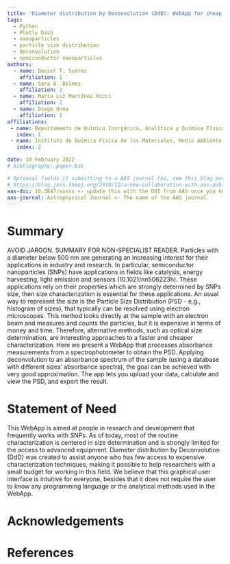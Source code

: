 ```yaml
---
title: 'Diameter distribution by Deconvolution (DdD): WebApp for cheap and fast determination of particle size distribution (PSD) of semiconductor nanoparticles from optical measurements'
tags:
  - Python
  - Plotly Dash
  - nanoparticles
  - particle size distribution
  - deconvolution
  - semiconductor nanoparticles
authors:
  - name: Daniel T. Suárez
    affiliation: 1
  - name: Sara A. Bilmes
    affiliation: 2
  - name: María Luz Martínez Ricci
    affiliation: 2
  - name: Diego Onna
    affiliation: 1
affiliations:
 - name: Departamento de Química Inorgánica, Analítica y Química Física, Facultad de Ciencias Exactas y Naturales, Universidad de Buenos Aires, Buenos Aires, Argentina
   index: 1
 - name: Instituto de Química Física de los Materiales, Medio Ambiente y Energía, (INQUIMAE) CONICET Universidad de Buenos Aires, Buenos Aires, Argentina
   index: 2

date: 10 February 2022
# bibliography: paper.bib

# Optional fields if submitting to a AAS journal too, see this blog post:
# https://blog.joss.theoj.org/2018/12/a-new-collaboration-with-aas-publishing
aas-doi: 10.3847/xxxxx <- update this with the DOI from AAS once you know it.
aas-journal: Astrophysical Journal <- The name of the AAS journal.
---
```


# Summary

AVOID JARGON. SUMMARY FOR NON-SPECIALIST READER.
Particles with a diameter below 500 nm are generating an increasing interest for their applications in industry and research. In particular, semiconductor nanoparticles (SNPs) have applications in fields like catalysis, energy harvesting, light emission and sensors (10.1021/nn506223h). These applications rely on their properties which are strongly determined by SNPs size, then size characterization is essential for these applications. An usual way to represent the size is the Particle Size Distribution (PSD - e.g., histogram of sizes), that typically can be resolved using electron microscopes. This method looks directly at the sample with an electron beam and measures and counts the particles, but it is expensive in terms of money and time. Therefore, alternative methods, such as optical size determination, are interesting approaches to a faster and cheaper characterization.
Here we present a WebApp that processes absorbance measurements from a spectrophotometer to obtain the PSD. Applying deconvolution to an absorbance spectrum of the sample (using a database with different sizes’ absorbance spectra), the goal can be achieved with very good approximation. The app lets you upload your data, calculate and view the PSD, and export the result.

# Statement of Need

This WebApp is aimed at people in research and development that frequently works with SNPs. As of today, most of the routine characterization is centered in size determination and is strongly limited for the access to advanced equipment.
Diameter distribution by Deconvolution (DdD) was created to assist anyone who has few access to expensive characterization techniques, making it possible to help researchers with a small budget for working in this field.
We believe that this graphical user interface is intuitive for everyone, besides that it does not require the user to know any programming language or the analytical methods used in the WebApp.

# Acknowledgements

# References

